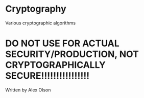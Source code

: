 # Cryptography
Various cryptographic algorithms 

# DO NOT USE FOR ACTUAL SECURITY/PRODUCTION, NOT CRYPTOGRAPHICALLY SECURE!!!!!!!!!!!!!!!!
Written by Alex Olson
